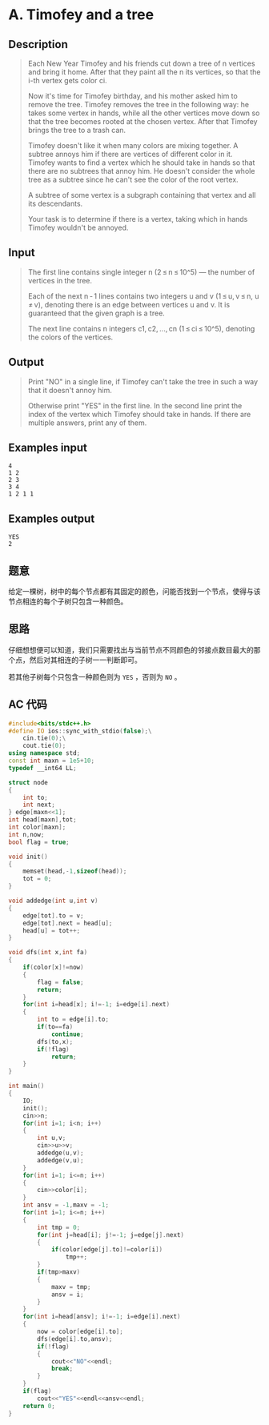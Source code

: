 # A. Timofey and a tree

## **Description**

> Each New Year Timofey and his friends cut down a tree of n vertices and bring it home. After that they paint all the n its vertices, so that the i-th vertex gets color ci.
>
> Now it's time for Timofey birthday, and his mother asked him to remove the tree. Timofey removes the tree in the following way: he takes some vertex in hands, while all the other vertices move down so that the tree becomes rooted at the chosen vertex. After that Timofey brings the tree to a trash can.
>
> Timofey doesn't like it when many colors are mixing together. A subtree annoys him if there are vertices of different color in it. Timofey wants to find a vertex which he should take in hands so that there are no subtrees that annoy him. He doesn't consider the whole tree as a subtree since he can't see the color of the root vertex.
>
> A subtree of some vertex is a subgraph containing that vertex and all its descendants.
>
> Your task is to determine if there is a vertex, taking which in hands Timofey wouldn't be annoyed.



## **Input**

> The first line contains single integer n (2 ≤ n ≤ 10^5) — the number of vertices in the tree.
>
> Each of the next n - 1 lines contains two integers u and v (1 ≤ u, v ≤ n, u ≠ v), denoting there is an edge between vertices u and v. It is guaranteed that the given graph is a tree.
>
> The next line contains n integers c1, c2, ..., cn (1 ≤ ci ≤ 10^5), denoting the colors of the vertices.



## **Output**

> Print "NO" in a single line, if Timofey can't take the tree in such a way that it doesn't annoy him.
>
> Otherwise print "YES" in the first line. In the second line print the index of the vertex which Timofey should take in hands. If there are multiple answers, print any of them.



## **Examples input**

    4
    1 2
    2 3
    3 4
    1 2 1 1



## **Examples output**

    YES
    2



## **题意**

给定一棵树，树中的每个节点都有其固定的颜色，问能否找到一个节点，使得与该节点相连的每个子树只包含一种颜色。



## **思路**

仔细想想便可以知道，我们只需要找出与当前节点不同颜色的邻接点数目最大的那个点，然后对其相连的子树一一判断即可。

若其他子树每个只包含一种颜色则为 `YES` ，否则为 `NO` 。



## **AC 代码**

```cpp
#include<bits/stdc++.h>
#define IO ios::sync_with_stdio(false);\
    cin.tie(0);\
    cout.tie(0);
using namespace std;
const int maxn = 1e5+10;
typedef __int64 LL;

struct node
{
    int to;
    int next;
} edge[maxn<<1];
int head[maxn],tot;
int color[maxn];
int n,now;
bool flag = true;

void init()
{
    memset(head,-1,sizeof(head));
    tot = 0;
}

void addedge(int u,int v)
{
    edge[tot].to = v;
    edge[tot].next = head[u];
    head[u] = tot++;
}

void dfs(int x,int fa)
{
    if(color[x]!=now)
    {
        flag = false;
        return;
    }
    for(int i=head[x]; i!=-1; i=edge[i].next)
    {
        int to = edge[i].to;
        if(to==fa)
            continue;
        dfs(to,x);
        if(!flag)
            return;
    }
}

int main()
{
    IO;
    init();
    cin>>n;
    for(int i=1; i<n; i++)
    {
        int u,v;
        cin>>u>>v;
        addedge(u,v);
        addedge(v,u);
    }
    for(int i=1; i<=n; i++)
    {
        cin>>color[i];
    }
    int ansv = -1,maxv = -1;
    for(int i=1; i<=n; i++)
    {
        int tmp = 0;
        for(int j=head[i]; j!=-1; j=edge[j].next)
        {
            if(color[edge[j].to]!=color[i])
                tmp++;
        }
        if(tmp>maxv)
        {
            maxv = tmp;
            ansv = i;
        }
    }
    for(int i=head[ansv]; i!=-1; i=edge[i].next)
    {
        now = color[edge[i].to];
        dfs(edge[i].to,ansv);
        if(!flag)
        {
            cout<<"NO"<<endl;
            break;
        }
    }
    if(flag)
        cout<<"YES"<<endl<<ansv<<endl;
    return 0;
}
```

